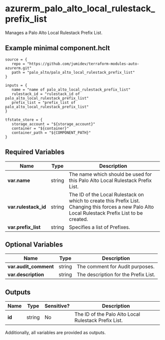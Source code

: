 # azurerm_palo_alto_local_rulestack_prefix_list

Manages a Palo Alto Local Rulestack Prefix List.

## Example minimal component.hclt

```hcl
source = {
   repo = "https://github.com/jumidev/terraform-modules-auto-azurerm.git" 
   path = "palo_alto/palo_alto_local_rulestack_prefix_list" 
}

inputs = {
   name = "name of palo_alto_local_rulestack_prefix_list" 
   rulestack_id = "rulestack_id of palo_alto_local_rulestack_prefix_list" 
   prefix_list = "prefix_list of palo_alto_local_rulestack_prefix_list" 
}

tfstate_store = {
   storage_account = "${storage_account}" 
   container = "${container}" 
   container_path = "${COMPONENT_PATH}" 
}

```

## Required Variables

| Name | Type |  Description |
| ---- | --------- |  ----------- |
| **var.name** | string |  The name which should be used for this Palo Alto Local Rulestack Prefix List. | 
| **var.rulestack_id** | string |  The ID of the Local Rulestack on which to create this Prefix List. Changing this forces a new Palo Alto Local Rulestack Prefix List to be created. | 
| **var.prefix_list** | string |  Specifies a list of Prefixes. | 

## Optional Variables

| Name | Type |  Description |
| ---- | --------- |  ----------- |
| **var.audit_comment** | string |  The comment for Audit purposes. | 
| **var.description** | string |  The description for the Prefix List. | 



## Outputs

| Name | Type | Sensitive? | Description |
| ---- | ---- | --------- | --------- |
| **id** | string | No  | The ID of the Palo Alto Local Rulestack Prefix List. | 

Additionally, all variables are provided as outputs.
